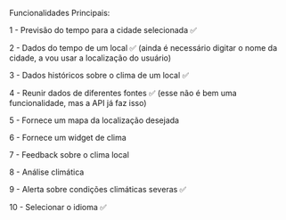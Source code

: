 Funcionalidades Principais:

1 - Previsão do tempo para a cidade selecionada ✅

2 - Dados do tempo de um local ✅
(ainda é necessário digitar o nome da cidade, a vou usar a localização do usuário)

3 - Dados históricos sobre o clima de um local ✅

4 - Reunir dados de diferentes fontes ✅
(esse não é bem uma funcionalidade, mas a API já faz isso)

5 - Fornece um mapa da localização desejada

6 - Fornece um widget de clima

7 - Feedback sobre o clima local

8 - Análise climática

9 - Alerta sobre condições climáticas severas ✅

10 - Selecionar o idioma ✅


